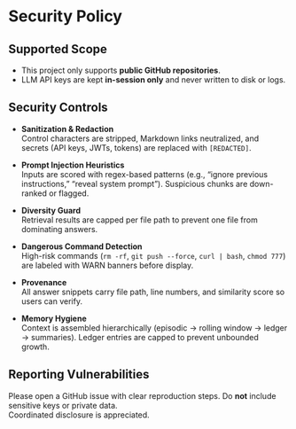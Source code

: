 # Security Policy

## Supported Scope
- This project only supports **public GitHub repositories**.
- LLM API keys are kept **in-session only** and never written to disk or logs.

## Security Controls
- **Sanitization & Redaction**  
  Control characters are stripped, Markdown links neutralized, and secrets (API keys, JWTs, tokens) are replaced with `[REDACTED]`.

- **Prompt Injection Heuristics**  
  Inputs are scored with regex-based patterns (e.g., “ignore previous instructions,” “reveal system prompt”). Suspicious chunks are down-ranked or flagged.

- **Diversity Guard**  
  Retrieval results are capped per file path to prevent one file from dominating answers.

- **Dangerous Command Detection**  
  High-risk commands (`rm -rf`, `git push --force`, `curl | bash`, `chmod 777`) are labeled with WARN banners before display.

- **Provenance**  
  All answer snippets carry file path, line numbers, and similarity score so users can verify.

- **Memory Hygiene**  
  Context is assembled hierarchically (episodic → rolling window → ledger → summaries). Ledger entries are capped to prevent unbounded growth.

## Reporting Vulnerabilities
Please open a GitHub issue with clear reproduction steps. Do **not** include sensitive keys or private data.  
Coordinated disclosure is appreciated.
